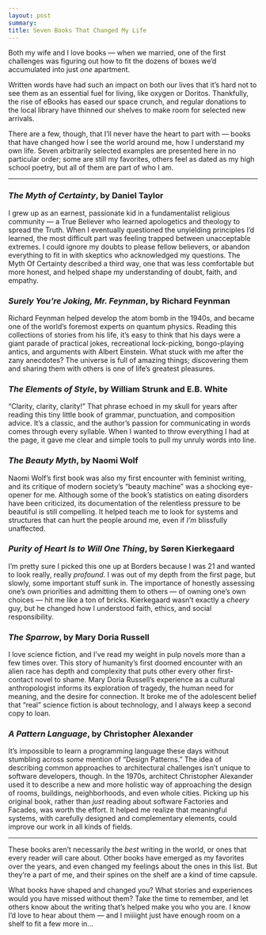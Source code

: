 ```yaml
---
layout: post
summary: 
title: Seven Books That Changed My Life
---
```


Both my wife and I love books — when we married, one of the first challenges was figuring out how to fit the dozens of boxes we’d accumulated into just _one_ apartment.

Written words have had such an impact on both our lives that it’s hard not to see them as an essential fuel for living, like oxygen or Doritos. Thankfully, the rise of eBooks has eased our space crunch, and regular donations to the local library have thinned our shelves to make room for selected new arrivals.

There are a few, though, that I’ll never have the heart to part with — books that have changed how I see the world around me, how I understand my own life. Seven arbitrarily selected examples are presented here in no particular order; some are still my favorites, others feel as dated as my high school poetry, but all of them are part of who I am.

* * *

### _The Myth of Certainty_, by Daniel Taylor

I grew up as an earnest, passionate kid in a fundamentalist religious community — a True Believer who learned apologetics and theology to spread the Truth. When I eventually questioned the unyielding principles I’d learned, the most difficult part was feeling trapped between unacceptable extremes. I could ignore my doubts to please fellow believers, or abandon everything to fit in with skeptics who acknowledged my questions. The Myth Of Certainty described a third way, one that was less comfortable but more honest, and helped shape my understanding of doubt, faith, and empathy.

### _Surely You’re Joking, Mr. Feynman_, by Richard Feynman

Richard Feynman helped develop the atom bomb in the 1940s, and became one of the world’s foremost experts on quantum physics. Reading this collections of stories from his life, it’s easy to think that his days were a giant parade of practical jokes, recreational lock-picking, bongo-playing antics, and arguments with Albert Einstein. What stuck with me after the zany anecdotes? The universe is full of amazing things; discovering them and sharing them with others is one of life’s greatest pleasures.

### _The Elements of Style_, by William Strunk and E.B. White

“Clarity, clarity, clarity!” That phrase echoed in my skull for years after reading this tiny little book of grammar, punctuation, and composition advice. It’s a classic, and the author’s passion for communicating in words comes through every syllable. When I wanted to throw everything I had at the page, it gave me clear and simple tools to pull my unruly words into line.

### _The Beauty Myth_, by Naomi Wolf

Naomi Wolf’s first book was also my first encounter with feminist writing, and its critique of modern society’s “beauty machine” was a shocking eye-opener for me. Although some of the book’s statistics on eating disorders have been criticized, its documentation of the relentless pressure to be beautiful is still compelling. It helped teach me to look for systems and structures that can hurt the people around me, even if _I’m_ blissfully unaffected.

### _Purity of Heart Is to Will One Thing_, by Søren Kierkegaard

I’m pretty sure I picked this one up at Borders because I was 21 and wanted to look really, really _profound_. I was out of my depth from the first page, but slowly, some important stuff sunk in. The importance of honestly assessing one’s own priorities and admitting them to others — of owning one’s own choices — hit me like a ton of bricks. Kierkegaard wasn’t exactly a _cheery_ guy, but he changed how I understood faith, ethics, and social responsibility.

### _The Sparrow_, by Mary Doria Russell

I love science fiction, and I’ve read my weight in pulp novels more than a few times over. This story of humanity’s first doomed encounter with an alien race has depth and complexity that puts other every other first-contact novel to shame. Mary Doria Russell’s experience as a cultural anthropologist informs its exploration of tragedy, the human need for meaning, and the desire for connection. It broke me of the adolescent belief that “real” science fiction is about technology, and I always keep a second copy to loan.

### _A Pattern Language_, by Christopher Alexander

It’s impossible to learn a programming language these days without stumbling across _some_ mention of “Design Patterns.” The idea of describing common approaches to architectural challenges isn’t unique to software developers, though. In the 1970s, architect Christopher Alexander used it to describe a new and more holistic way of approaching the design of rooms, buildings, neighborhoods, and even whole cities. Picking up his original book, rather than _just_ reading about software Factories and Facades, was worth the effort. It helped me realize that meaningful systems, with carefully designed and complementary elements, could improve our work in all kinds of fields.

* * *

These books aren’t necessarily the _best_ writing in the world, or ones that every reader will care about. Other books have emerged as my favorites over the years, and even changed my feelings about the ones in this list. But they’re a part of me, and their spines on the shelf are a kind of time capsule.

What books have shaped and changed you? What stories and experiences would you have missed without them? Take the time to remember, and let others know about the writing that’s helped make you who you are. I know I’d love to hear about them — and I miiiight just have enough room on a shelf to fit a few more in…